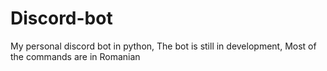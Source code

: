# Discord-bot
My personal discord bot in python, The bot is still in development, Most of the commands are in Romanian
